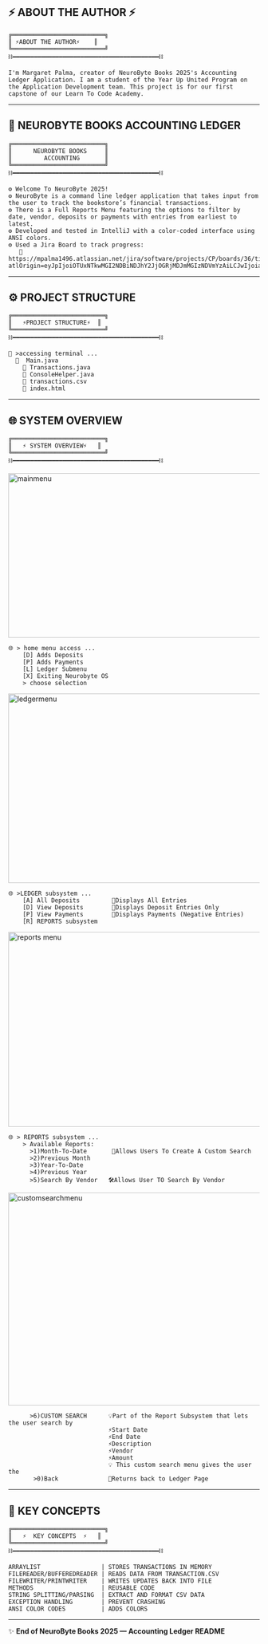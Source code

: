 ## ⚡ ABOUT THE AUTHOR ⚡
```
╔══════════════════════════╗
║ ⚡ABOUT THE AUTHOR⚡    ║      
╚══════════════════════════╝
⛓️━━━━━━━━━━━━━━━━━━━━━━━━━━━━━━━━━━━━━━━━━⛓️

I'm Margaret Palma, creator of NeuroByte Books 2025's Accounting Ledger Application. I am a student of the Year Up United Program on the Application Development team. This project is for our first capstone of our Learn To Code Academy. 
```

---

## 💾 NEUROBYTE BOOKS ACCOUNTING LEDGER
```
╔══════════════════════════╗
║      NEUROBYTE BOOKS     ║
║         ACCOUNTING       ║
╚══════════════════════════╝
⛓️━━━━━━━━━━━━━━━━━━━━━━━━━━━━━━━━━━━━━━━━━⛓️

⚙️ Welcome To NeuroByte 2025!
⚙️ NeuroByte is a command line ledger application that takes input from the user to track the bookstore’s financial transactions.
⚙️ There is a Full Reports Menu featuring the options to filter by date, vendor, deposits or payments with entries from earliest to latest.
⚙️ Developed and tested in IntelliJ with a color-coded interface using ANSI colors.
⚙️ Used a Jira Board to track progress:
   🔗 https://mpalma1496.atlassian.net/jira/software/projects/CP/boards/36/timeline?atlOrigin=eyJpIjoiOTUxNTkwMGI2NDBiNDJhY2JjOGRjMDJmMGIzNDVmYzAiLCJwIjoiaiJ9
```

---

## ⚙️ PROJECT STRUCTURE
```
╔══════════════════════════╗
║   ⚡PROJECT STRUCTURE⚡  ║      
╚══════════════════════════╝
⛓️━━━━━━━━━━━━━━━━━━━━━━━━━━━━━━━━━━━━━━━━━⛓️

💾 >accessing terminal ...
  💾  Main.java          
    💾 Transactions.java 
    💾 ConsoleHelper.java  
    💾 transactions.csv
    💾 index.html
```

---

## 🌐 SYSTEM OVERVIEW
```
╔══════════════════════════╗
║   ⚡ SYSTEM OVERVIEW⚡   ║      
╚══════════════════════════╝
⛓️━━━━━━━━━━━━━━━━━━━━━━━━━━━━━━━━━━━━━━━━━⛓️
```
<img width="858" height="330" alt="mainmenu" src="https://github.com/user-attachments/assets/c715ee02-9055-4cb7-86c9-9c672bc5b4a5" />

```
🌐 > home menu access ...
    [D] Adds Deposits
    [P] Adds Payments
    [L] Ledger Submenu
    [X] Exiting Neurobyte OS
    > choose selection
```

<img width="805" height="380" alt="ledgermenu" src="https://github.com/user-attachments/assets/a3bbb2c5-e5e8-453f-8a62-bea55819eb84" />

```
🌐 >LEDGER subsystem ... 
    [A] All Deposits         🧩Displays All Entries
    [D] View Deposits        🧩Displays Deposit Entries Only
    [P] View Payments        🧩Displays Payments (Negative Entries) 
    [R] REPORTS subsystem     
```

<img width="817" height="391" alt="reports menu" src="https://github.com/user-attachments/assets/21553112-1f4c-4e3a-8332-879fc33fe5d8" />

```
🌐 > REPORTS subsystem ... 
    > Available Reports: 
      >1)Month-To-Date       🧩Allows Users To Create A Custom Search
      >2)Previous Month
      >3)Year-To-Date
      >4)Previous Year
      >5)Search By Vendor   🛠️Allows User TO Search By Vendor
```

<img width="857" height="427" alt="customsearchmenu" src="https://github.com/user-attachments/assets/bf2a425d-b4d1-4adc-8497-600b5eafc775" />

```
      >6)CUSTOM SEARCH      💡Part of the Report Subsystem that lets the user search by 
                            ⚡Start Date
                            ⚡End Date
                            ⚡Description                            
                            ⚡Vendor
                            ⚡Amount
                            💡 This custom search menu gives the user the 
       >0)Back              🧩Returns back to Ledger Page                 
```

---

## 🧠 KEY CONCEPTS
```
╔══════════════════════════╗
║   ⚡  KEY CONCEPTS  ⚡   ║      
╚══════════════════════════╝
⛓️━━━━━━━━━━━━━━━━━━━━━━━━━━━━━━━━━━━━━━━━━⛓️

ARRAYLIST                 | STORES TRANSACTIONS IN MEMORY
FILEREADER/BUFFEREDREADER | READS DATA FROM TRANSACTION.CSV
FILEWRITER/PRINTWRITER    | WRITES UPDATES BACK INTO FILE
METHODS                   | REUSABLE CODE
STRING SPLITTING/PARSING  | EXTRACT AND FORMAT CSV DATA
EXCEPTION HANDLING        | PREVENT CRASHING
ANSI COLOR CODES          | ADDS COLORS
```

---

✨ **End of NeuroByte Books 2025 — Accounting Ledger README**
